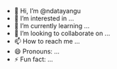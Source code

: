 - 👋 Hi, I’m @ndatayangu
- 👀 I’m interested in ...
- 🌱 I’m currently learning ...
- 💞️ I’m looking to collaborate on ...
- 📫 How to reach me ...
- 😄 Pronouns: ...
- ⚡ Fun fact: ...

<!---
ndatayangu/ndatayangu is a ✨ special ✨ repository because its `README.md` (this file) appears on your GitHub profile.
You can click the Preview link to take a look at your changes.
--->
